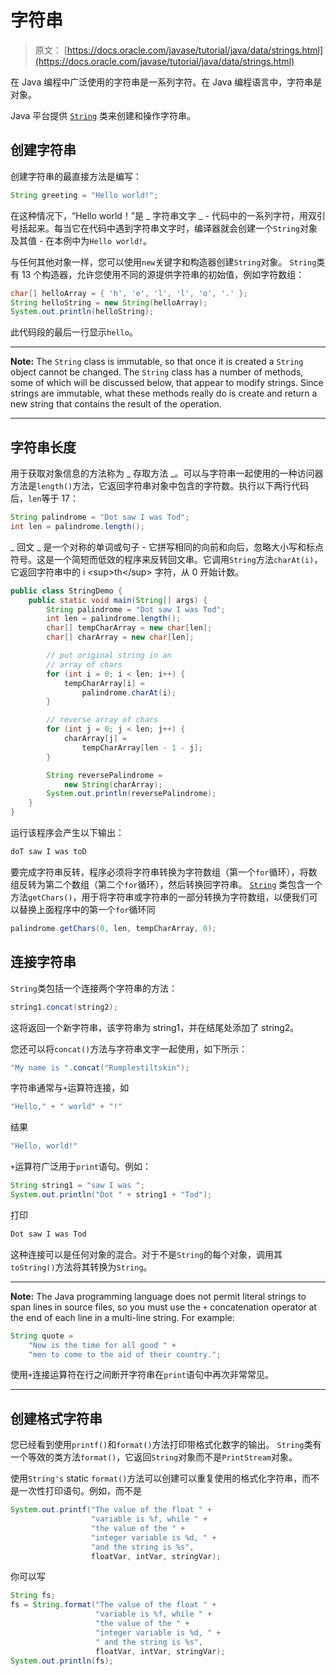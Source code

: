 # 字符串

> 原文： [https://docs.oracle.com/javase/tutorial/java/data/strings.html](https://docs.oracle.com/javase/tutorial/java/data/strings.html)

在 Java 编程中广泛使用的字符串是一系列字符。在 Java 编程语言中，字符串是对象。

Java 平台提供 [`String`](https://docs.oracle.com/javase/8/docs/api/java/lang/String.html) 类来创建和操作字符串。

## 创建字符串

创建字符串的最直接方法是编写：

```java
String greeting = "Hello world!";

```

在这种情况下，“Hello world！”是 _ 字符串文字 _ - 代码中的一系列字符，用双引号括起来。每当它在代码中遇到字符串文字时，编译器就会创建一个`String`对象及其值 - 在本例中为`Hello world!`。

与任何其他对象一样，您可以使用`new`关键字和构造器创建`String`对象。 `String`类有 13 个构造器，允许您使用不同的源提供字符串的初始值，例如字符数组：

```java
char[] helloArray = { 'h', 'e', 'l', 'l', 'o', '.' };
String helloString = new String(helloArray);
System.out.println(helloString);

```

此代码段的最后一行显示`hello`。

* * *

**Note:** The `String` class is immutable, so that once it is created a `String` object cannot be changed. The `String` class has a number of methods, some of which will be discussed below, that appear to modify strings. Since strings are immutable, what these methods really do is create and return a new string that contains the result of the operation.

* * *

## 字符串长度

用于获取对象信息的方法称为 _ 存取方法 _。可以与字符串一起使用的一种访问器方法是`length()`方法，它返回字符串对象中包含的字符数。执行以下两行代码后，`len`等于 17：

```java
String palindrome = "Dot saw I was Tod";
int len = palindrome.length();

```

_ 回文 _ 是一个对称的单词或句子 - 它拼写相同的向前和向后，忽略大小写和标点符号。这是一个简短而低效的程序来反转回文串。它调用`String`方法`charAt(i)`，它返回字符串中的 i &lt;sup&gt;th&lt;/sup&gt; 字符，从 0 开始计数。

```java
public class StringDemo {
    public static void main(String[] args) {
        String palindrome = "Dot saw I was Tod";
        int len = palindrome.length();
        char[] tempCharArray = new char[len];
        char[] charArray = new char[len];

        // put original string in an 
        // array of chars
        for (int i = 0; i < len; i++) {
            tempCharArray[i] = 
                palindrome.charAt(i);
        } 

        // reverse array of chars
        for (int j = 0; j < len; j++) {
            charArray[j] =
                tempCharArray[len - 1 - j];
        }

        String reversePalindrome =
            new String(charArray);
        System.out.println(reversePalindrome);
    }
}

```

运行该程序会产生以下输出：

```java
doT saw I was toD

```

要完成字符串反转，程序必须将字符串转换为字符数组（第一个`for`循环），将数组反转为第二个数组（第二个`for`循环），然后转换回字符串。 [`String`](https://docs.oracle.com/javase/8/docs/api/java/lang/String.html) 类包含一个方法`getChars()`，用于将字符串或字符串的一部分转换为字符数组，以便我们可以替换上面程序中的第一个`for`循环同

```java
palindrome.getChars(0, len, tempCharArray, 0);

```

## 连接字符串

`String`类包括一个连接两个字符串的方法：

```java
string1.concat(string2); 

```

这将返回一个新字符串，该字符串为 string1，并在结尾处添加了 string2。

您还可以将`concat()`方法与字符串文字一起使用，如下所示：

```java
"My name is ".concat("Rumplestiltskin");

```

字符串通常与`+`运算符连接，如

```java
"Hello," + " world" + "!"

```

结果

```java
"Hello, world!"

```

`+`运算符广泛用于`print`语句。例如：

```java
String string1 = "saw I was ";
System.out.println("Dot " + string1 + "Tod");

```

打印

```java
Dot saw I was Tod

```

这种连接可以是任何对象的混合。对于不是`String`的每个对象，调用其`toString()`方法将其转换为`String`。

* * *

**Note:** The Java programming language does not permit literal strings to span lines in source files, so you must use the `+` concatenation operator at the end of each line in a multi-line string. For example:

```java
String quote = 
    "Now is the time for all good " +
    "men to come to the aid of their country.";

```

使用`+`连接运算符在行之间断开字符串在`print`语句中再次非常常见。

* * *

## 创建格式字符串

您已经看到使用`printf()`和`format()`方法打印带格式化数字的输出。 `String`类有一个等效的类方法`format()`，它返回`String`对象而不是`PrintStream`对象。

使用`String's` static `format()`方法可以创建可以重复使用的格式化字符串，而不是一次性打印语句。例如，而不是

```java
System.out.printf("The value of the float " +
                  "variable is %f, while " +
                  "the value of the " + 
                  "integer variable is %d, " +
                  "and the string is %s", 
                  floatVar, intVar, stringVar); 

```

你可以写

```java
String fs;
fs = String.format("The value of the float " +
                   "variable is %f, while " +
                   "the value of the " + 
                   "integer variable is %d, " +
                   " and the string is %s",
                   floatVar, intVar, stringVar);
System.out.println(fs);

```